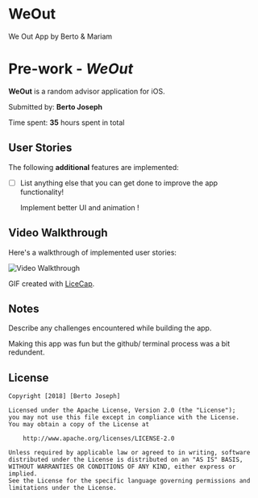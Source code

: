 # WeOut
We Out App by Berto &amp; Mariam


# Pre-work - *WeOut*

**WeOut** is a random advisor application for iOS.

Submitted by: **Berto Joseph**

Time spent: **35** hours spent in total

## User Stories


The following **additional** features are implemented:

- [ ] List anything else that you can get done to improve the app functionality!

  Implement better UI and animation !

## Video Walkthrough 

Here's a walkthrough of implemented user stories:

<img src='https://imgur.com/a/ipO9LUU' title='Video Walkthrough' width='' alt='Video Walkthrough' />

GIF created with [LiceCap](http://www.cockos.com/licecap/).

## Notes

Describe any challenges encountered while building the app.

Making this app was fun but the github/ terminal process was a bit redundent.

## License

    Copyright [2018] [Berto Joseph]

    Licensed under the Apache License, Version 2.0 (the "License");
    you may not use this file except in compliance with the License.
    You may obtain a copy of the License at

        http://www.apache.org/licenses/LICENSE-2.0

    Unless required by applicable law or agreed to in writing, software
    distributed under the License is distributed on an "AS IS" BASIS,
    WITHOUT WARRANTIES OR CONDITIONS OF ANY KIND, either express or implied.
    See the License for the specific language governing permissions and
    limitations under the License.

